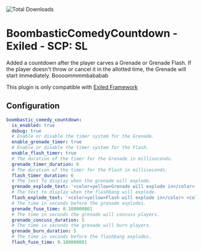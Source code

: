 ![Total Downloads](https://img.shields.io/github/downloads/THQuery/BoombasticComedyCountdown-Exiled/total)

# BoombasticComedyCountdown - Exiled - SCP: SL
Added a countdown after the player carves a Grenade or Grenade Flash. If the player doesn't throw or cancel it in the allotted time, the Grenade will start immediately. Boooommmmbababab

This plugin is only compatible with [Exiled Framework]([https://github.com/Exiled-Team/EXILED])

## Configuration
```yaml
boombastic_comedy_countdown:
  is_enabled: true
  debug: true
  # Enable or disable the timer system for the Grenade.
  enable_grenade_timer: true
  # Enable or disable the timer system for the Flash.
  enable_flash_timer: true
  # The duration of the timer for the Grenade in milliseconds.
  grenade_timer_duration: 6
  # The duration of the timer for the Flash in milliseconds.
  flash_timer_duration: 6
  # The text to display when the grenade will explode.
  grenade_explode_text: '<color=yellow>Grenade will explode in</color> <color=red>{0}</color> <color=yellow>seconds</color>'
  # The text to display when the flashbang will explode.
  flash_explode_text: '<color=yellow>Flash will explode in</color> <color=red>{0}</color> <color=yellow>seconds</color>'
  # The time in seconds before the grenade explodes.
  grenade_fuse_time: 0.100000001
  # The time in seconds the grenade will concuss players.
  grenade_concuss_duration: 5
  # The time in seconds the grenade will burn players.
  grenade_burn_duration: 5
  # The time in seconds before the flashbang explodes.
  flash_fuse_time: 0.100000001
```
